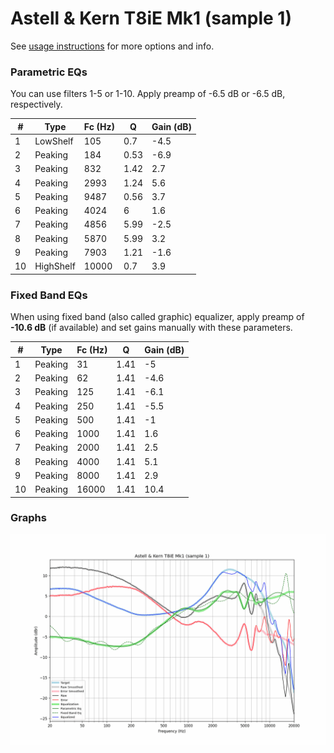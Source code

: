# Astell & Kern T8iE Mk1 (sample 1)
See [usage instructions](https://github.com/jaakkopasanen/AutoEq#usage) for more options and info.

### Parametric EQs
You can use filters 1-5 or 1-10. Apply preamp of -6.5 dB or -6.5 dB, respectively.

|   # | Type      |   Fc (Hz) |    Q |   Gain (dB) |
|-----|-----------|-----------|------|-------------|
|   1 | LowShelf  |       105 | 0.7  |        -4.5 |
|   2 | Peaking   |       184 | 0.53 |        -6.9 |
|   3 | Peaking   |       832 | 1.42 |         2.7 |
|   4 | Peaking   |      2993 | 1.24 |         5.6 |
|   5 | Peaking   |      9487 | 0.56 |         3.7 |
|   6 | Peaking   |      4024 | 6    |         1.6 |
|   7 | Peaking   |      4856 | 5.99 |        -2.5 |
|   8 | Peaking   |      5870 | 5.99 |         3.2 |
|   9 | Peaking   |      7903 | 1.21 |        -1.6 |
|  10 | HighShelf |     10000 | 0.7  |         3.9 |

### Fixed Band EQs
When using fixed band (also called graphic) equalizer, apply preamp of **-10.6 dB** (if available) and set gains manually with these parameters.

|   # | Type    |   Fc (Hz) |    Q |   Gain (dB) |
|-----|---------|-----------|------|-------------|
|   1 | Peaking |        31 | 1.41 |        -5   |
|   2 | Peaking |        62 | 1.41 |        -4.6 |
|   3 | Peaking |       125 | 1.41 |        -6.1 |
|   4 | Peaking |       250 | 1.41 |        -5.5 |
|   5 | Peaking |       500 | 1.41 |        -1   |
|   6 | Peaking |      1000 | 1.41 |         1.6 |
|   7 | Peaking |      2000 | 1.41 |         2.5 |
|   8 | Peaking |      4000 | 1.41 |         5.1 |
|   9 | Peaking |      8000 | 1.41 |         2.9 |
|  10 | Peaking |     16000 | 1.41 |        10.4 |

### Graphs
![](./Astell%20&%20Kern%20T8iE%20Mk1%20(sample%201).png)
